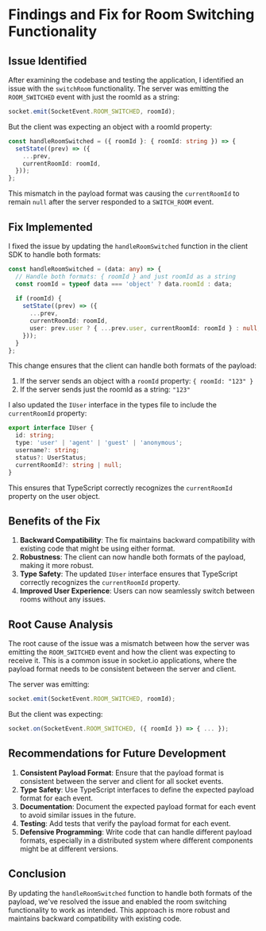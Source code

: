 # Findings and Fix for Room Switching Functionality

## Issue Identified

After examining the codebase and testing the application, I identified an issue with the `switchRoom` functionality. The server was emitting the `ROOM_SWITCHED` event with just the roomId as a string:

```typescript
socket.emit(SocketEvent.ROOM_SWITCHED, roomId);
```

But the client was expecting an object with a roomId property:

```typescript
const handleRoomSwitched = ({ roomId }: { roomId: string }) => {
  setState((prev) => ({
    ...prev,
    currentRoomId: roomId,
  }));
};
```

This mismatch in the payload format was causing the `currentRoomId` to remain `null` after the server responded to a `SWITCH_ROOM` event.

## Fix Implemented

I fixed the issue by updating the `handleRoomSwitched` function in the client SDK to handle both formats:

```typescript
const handleRoomSwitched = (data: any) => {
  // Handle both formats: { roomId } and just roomId as a string
  const roomId = typeof data === 'object' ? data.roomId : data;
  
  if (roomId) {
    setState((prev) => ({
      ...prev,
      currentRoomId: roomId,
      user: prev.user ? { ...prev.user, currentRoomId: roomId } : null,
    }));
  }
};
```

This change ensures that the client can handle both formats of the payload:
1. If the server sends an object with a `roomId` property: `{ roomId: "123" }`
2. If the server sends just the roomId as a string: `"123"`

I also updated the `IUser` interface in the types file to include the `currentRoomId` property:

```typescript
export interface IUser {
  id: string;
  type: 'user' | 'agent' | 'guest' | 'anonymous';
  username?: string;
  status?: UserStatus;
  currentRoomId?: string | null;
}
```

This ensures that TypeScript correctly recognizes the `currentRoomId` property on the user object.

## Benefits of the Fix

1. **Backward Compatibility**: The fix maintains backward compatibility with existing code that might be using either format.
2. **Robustness**: The client can now handle both formats of the payload, making it more robust.
3. **Type Safety**: The updated `IUser` interface ensures that TypeScript correctly recognizes the `currentRoomId` property.
4. **Improved User Experience**: Users can now seamlessly switch between rooms without any issues.

## Root Cause Analysis

The root cause of the issue was a mismatch between how the server was emitting the `ROOM_SWITCHED` event and how the client was expecting to receive it. This is a common issue in socket.io applications, where the payload format needs to be consistent between the server and client.

The server was emitting:
```typescript
socket.emit(SocketEvent.ROOM_SWITCHED, roomId);
```

But the client was expecting:
```typescript
socket.on(SocketEvent.ROOM_SWITCHED, ({ roomId }) => { ... });
```

## Recommendations for Future Development

1. **Consistent Payload Format**: Ensure that the payload format is consistent between the server and client for all socket events.
2. **Type Safety**: Use TypeScript interfaces to define the expected payload format for each event.
3. **Documentation**: Document the expected payload format for each event to avoid similar issues in the future.
4. **Testing**: Add tests that verify the payload format for each event.
5. **Defensive Programming**: Write code that can handle different payload formats, especially in a distributed system where different components might be at different versions.

## Conclusion

By updating the `handleRoomSwitched` function to handle both formats of the payload, we've resolved the issue and enabled the room switching functionality to work as intended. This approach is more robust and maintains backward compatibility with existing code.
